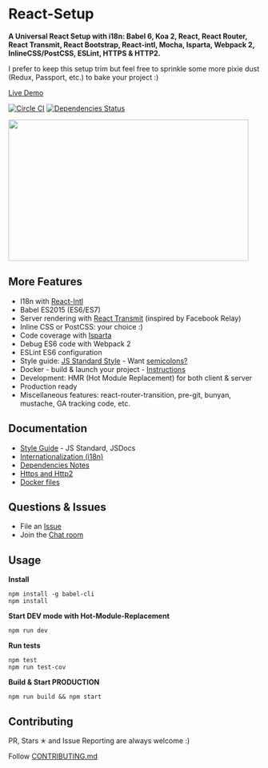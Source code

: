 # React-Setup
**A Universal React Setup with i18n: Babel 6, Koa 2, React, React Router, React Transmit, React Bootstrap, React-intl, Mocha, Isparta, Webpack 2, InlineCSS/PostCSS, ESLint, HTTPS & HTTP2.**

I prefer to keep this setup trim but feel free to sprinkle some more pixie dust (Redux, Passport, etc.) to bake your project :)

[Live Demo](https://desolate-journey-31601.herokuapp.com/)

[![Circle CI](https://circleci.com/gh/ngduc/react-setup.svg?style=svg)](https://circleci.com/gh/ngduc/react-setup) [![Dependencies Status](https://david-dm.org/ngduc/react-setup.svg)](https://david-dm.org/ngduc/react-setup)

<img src="https://github.com/ngduc/react-setup/blob/master/docs/assets/demo.gif" width="480" height="282" >

## More Features
* I18n with [React-Intl](https://github.com/yahoo/react-intl)
* Babel ES2015 (ES6/ES7)
* Server rendering with [React Transmit](https://github.com/RickWong/react-transmit) (inspired by Facebook Relay)
* Inline CSS or PostCSS: your choice :)
* Code coverage with [Isparta](https://github.com/douglasduteil/isparta)
* Debug ES6 code with Webpack 2
* ESLint ES6 configuration
* Style guide: [JS Standard Style](docs/style-guide.md) - Want [semicolons?](docs/style-guide.md)
* Docker - build & launch your project - [Instructions](docs/docker.md)
* Development: HMR (Hot Module Replacement) for both client & server
* Production ready
* Miscellaneous features: react-router-transition, pre-git, bunyan, mustache, GA tracking code, etc.

## Documentation

* [Style Guide](docs/style-guide.md) - JS Standard, JSDocs
* [Internationalization (i18n)](docs/i18n.md)
* [Dependencies Notes](docs/dependencies.md)
* [Https and Http2](docs/https-http2.md)
* [Docker files](docs/docker.md)

## Questions & Issues

* File an [Issue](https://github.com/ngduc/react-setup/issues)
* Join the [Chat room](https://gitter.im/ngduc/react-setup?utm_source=badge&utm_medium=badge&utm_campaign=pr-badge&utm_content=badge)

## Usage

**Install**
```
npm install -g babel-cli
npm install
```

**Start DEV mode with Hot-Module-Replacement**
```
npm run dev
```

**Run tests**
```
npm test
npm run test-cov
```

**Build & Start PRODUCTION**
```
npm run build && npm start
```

## Contributing

PR, Stars ✭ and Issue Reporting are always welcome :)

Follow [CONTRIBUTING.md](CONTRIBUTING.md)
